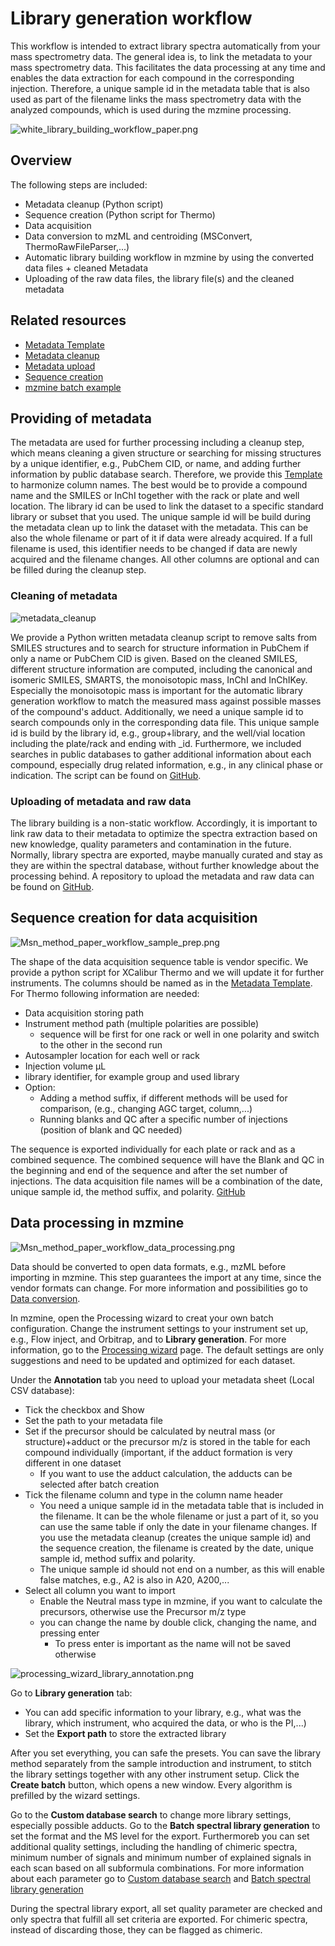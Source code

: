 # Library generation workflow

This workflow is intended to extract library spectra automatically from your mass spectrometry data.
The general idea is, to link the metadata to your mass spectrometry data. This facilitates the data
processing at any time and enables the data extraction for each compound in the corresponding injection.
Therefore, a unique sample id in the metadata table that is also used as part of the filename links the mass 
spectrometry data with the analyzed compounds, which is used during the mzmine processing.

![white_library_building_workflow_paper.png](simple_workflow_automatic_library_workflow.png)

## Overview

The following steps are included:
- Metadata cleanup (Python script)
- Sequence creation (Python script for Thermo)
- Data acquisition
- Data conversion to mzML and centroiding (MSConvert, ThermoRawFileParser,...)
- Automatic library building workflow in mzmine by using the converted data files + cleaned Metadata
- Uploading of the raw data files, the library file(s) and the cleaned metadata

## Related resources

- [Metadata Template](https://docs.google.com/spreadsheets/d/1v6_IlGS3VgycGc-mSSdNeocY-CFXpONVZbuh3XNLX2E/edit?usp=sharing)
- [Metadata cleanup](https://github.com/corinnabrungs/msn_tree_library)
- [Metadata upload](https://github.com/merlin-ms/mass-spectral-library-network)
- [Sequence creation](https://github.com/corinnabrungs/msn_tree_library)
- [mzmine batch example](https://github.com/merlin-ms/templates-and-example)


## Providing of metadata

The metadata are used for further processing including a cleanup step, which means cleaning a given
structure or searching for missing structures by a unique identifier, e.g., PubChem CID, or name, and adding further
information by public database search. 
Therefore, we provide this
[Template](https://docs.google.com/spreadsheets/d/1v6_IlGS3VgycGc-mSSdNeocY-CFXpONVZbuh3XNLX2E/edit?usp=sharing)
to harmonize column names. The best would be to provide a compound name and the SMILES or InChI together with
the rack or plate and well location. The library id can be used to link the dataset to a specific 
standard library or subset that you used. The unique sample id will be build during the metadata clean up
to link the dataset with the metadata. This can be also the whole filename or part of it if data were already acquired.
If a full filename is used, this identifier needs to be changed if data are newly acquired and the filename changes. 
All other columns are optional and can be filled during the cleanup step.

### Cleaning of metadata

![metadata_cleanup](Msn_method_paper_workflow_metadata_cleanup.png)

We provide a Python written metadata cleanup script to remove salts from SMILES structures and to 
search for structure information in PubChem if only a name or PubChem CID is given. Based on the cleaned
SMILES, different structure information are computed, including the canonical and isomeric SMILES, SMARTS,
the monoisotopic mass, InChI and InChIKey. Especially the monoisotopic mass is important for the automatic
library generation workflow to match the measured mass against possible masses of the compound's adduct.
Additionally, we need a unique sample id to search compounds only in the corresponding data file. This
unique sample id is build by the library id, e.g., group+library, and the well/vial location including
the plate/rack and ending with _id. Furthermore, we included searches in public databases to gather
additional information about each compound, especially drug related information, e.g., in any
clinical phase or indication. The script can be found on
[GitHub](https://github.com/corinnabrungs/msn_tree_library).


### Uploading of metadata and raw data

The library building is a non-static workflow. Accordingly, it is important to link raw data
to their metadata to optimize the spectra extraction based on new knowledge, quality parameters and
contamination in the future. Normally, library spectra are exported, maybe manually curated and stay
as they are within the spectral database, without further knowledge about the processing behind. A
repository to upload the metadata and raw data can be found on
[GitHub](https://github.com/merlin-ms/mass-spectral-library-network).

## Sequence creation for data acquisition

![Msn_method_paper_workflow_sample_prep.png](Msn_method_paper_workflow_sample_prep.png)

The shape of the data acquisition sequence table is vendor specific. We provide a python script for
XCalibur Thermo and we will update it for further instruments. The columns should be named as in the
[Metadata Template](https://docs.google.com/spreadsheets/d/1v6_IlGS3VgycGc-mSSdNeocY-CFXpONVZbuh3XNLX2E/edit?usp=sharing).
For Thermo following information are needed:

- Data acquisition storing path
- Instrument method path (multiple polarities are possible)
  - sequence will be first for one rack or well in one polarity and switch to the other in the second run
- Autosampler location for each well or rack
- Injection volume µL
- library identifier, for example group and used library
- Option:
  - Adding a method suffix, if different methods will be used for comparison, (e.g., changing AGC 
target, column,...)
  - Running blanks and QC after a specific number of injections (position of blank and QC needed)

The sequence is exported individually for each plate or rack and as a combined sequence. The combined
sequence will have the Blank and QC in the beginning and end of the sequence and after the set number of injections.
The data acquisition file names will be a combination of the date, unique sample id, the method
suffix, and polarity.
[GitHub](https://github.com/corinnabrungs/msn_tree_library)

## Data processing in mzmine

![Msn_method_paper_workflow_data_processing.png](Msn_method_paper_workflow_data_processing.png)

Data should be converted to open data formats, e.g., mzML before importing in mzmine. This step guarantees
the import at any time, since the vendor formats can change. For more information and possibilities go to
[Data conversion](../../data_conversion.md).

In mzmine, open the Processing wizard to creat your own batch configuration. Change the instrument 
settings to your instrument set up, e.g., Flow inject, and Orbitrap, and to **Library generation**.
For more information, go to the [Processing wizard](../../wizard.md) page. The default settings are
only suggestions and need to be updated and optimized for each dataset.

Under the **Annotation** tab you need to upload your metadata sheet (Local CSV database):
- Tick the checkbox and Show
- Set the path to your metadata file
- Set if the precursor should be calculated by neutral mass (or structure)+adduct or the precursor
m/z is stored in the table for each compound individually (important, if the adduct formation is very
different in one dataset
  - If you want to use the adduct calculation, the adducts can be selected after batch creation
- Tick the filename column and type in the column name header
  - You need a unique sample id in the metadata table that is included in the filename. It can be
    the whole filename or just a part of it, so you can use the same table if only the date in your 
    filename changes. If you use the metadata cleanup (creates the unique sample id) and the sequence
creation, the filename is created by the date, unique sample id, method suffix and polarity.
  - The unique sample id should not end on a number, as this will enable false matches, e.g., A2 is
  also in A20, A200,... 
- Select all column you want to import
  - Enable the Neutral mass type in mzmine, if you want to calculate the precursors, otherwise use the 
  Precursor m/z type
  - you can change the name by double click, changing the name,
  and pressing enter
    - To press enter is important as the name will not be saved otherwise

![processing_wizard_library_annotation.png](processing_wizard_library_annotation.png)

Go to **Library generation** tab:
- You can add specific information to your library, e.g., what was the library, which instrument, who
acquired the data, or who is the PI,...)
- Set the **Export path** to store the extracted library

After you set everything, you can safe the presets. You can save the library method separately from
the sample introduction and instrument, to stitch the library settings together with any other instrument
setup. Click the **Create batch** button, which opens a new window. Every algorithm is prefilled by
the wizard settings.

Go to the **Custom database search** to change more library settings, especially possible adducts.
Go to the **Batch spectral library generation** to set the format and the MS level for the export.
Furthermoreb you can set additional quality settings, including the handling of chimeric spectra, 
minimum number of signals and minimum number of explained signals in each scan
based on all subformula combinations.
For more information about each parameter go to
[Custom database search](../../module_docs/id_prec_local_cmpd_db/local-cmpd-db-search.md)
and [Batch spectral library generation](../../module_docs/io_spectral_library_export/spectral_library_generation.md)

During the spectral library export, all set quality parameter are checked and only spectra that fulfill
all set criteria are exported. For chimeric spectra, instead of discarding those, they can be flagged
as chimeric.
